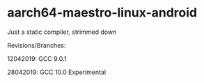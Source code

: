 # aarch64-maestro-linux-android

Just a static compiler, strimmed down

Revisions/Branches:

12042019: GCC 9.0.1

28042019: GCC 10.0 Experimental

